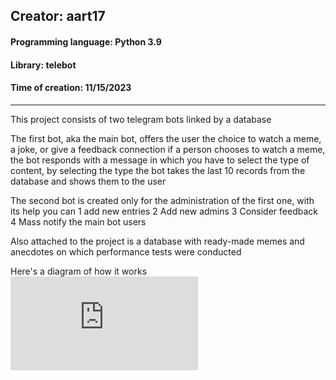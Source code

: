 ## Creator: aart17
#### Programming language: Python 3.9
#### Library: telebot
#### Time of creation: 11/15/2023
________

This project consists of two telegram bots linked by a database

The first bot, aka the main bot, offers the user the choice to watch a meme, a joke, or give a feedback
connection if a person chooses to watch a meme, the bot responds with a message in which you have to select the type of content,
by selecting the type the bot takes the last 10 records from the database and shows them to the user

The second bot is created only for the administration of the first one, with its help you can
1 add new entries
2 Add new admins
3 Consider feedback
4 Mass notify the main bot users

Also attached to the project is a database with ready-made memes and anecdotes on which performance tests were conducted

Here's a diagram of how it works
![diagram](https://github.com/Aart17/my_tg_bot/files/14628194/diagram.1.pdf)

